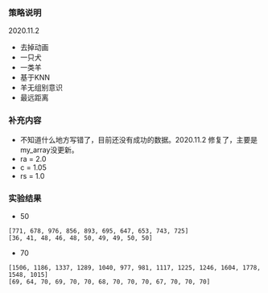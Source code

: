 ### 策略说明 
2020.11.2
- 去掉动画
- 一只犬
- 一类羊
- 基于KNN
- 羊无组别意识
- 最远距离
### 补充内容
- 不知道什么地方写错了，目前还没有成功的数据。2020.11.2 修复了，主要是my_array没更新。
- ra = 2.0
- c = 1.05
- rs = 1.0
### 实验结果
- 50
```
[771, 678, 976, 856, 893, 695, 647, 653, 743, 725]
[36, 41, 48, 46, 48, 50, 49, 49, 50, 50]
```
- 70
```
[1506, 1186, 1337, 1289, 1040, 977, 981, 1117, 1225, 1246, 1604, 1778, 1548, 1015]
[69, 64, 70, 69, 70, 70, 68, 70, 70, 70, 67, 70, 70, 70]
```
